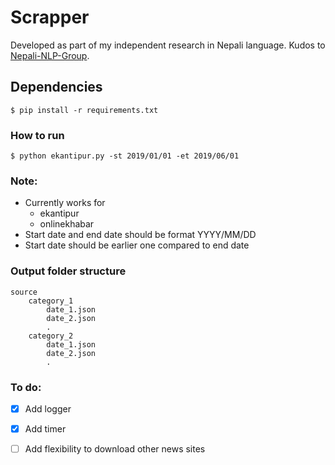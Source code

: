 # Scrapper

Developed as part of my independent research in Nepali language. Kudos to [Nepali-NLP-Group](https://github.com/Nepali-NLP-Group).

## Dependencies

    $ pip install -r requirements.txt


### How to run

	$ python ekantipur.py -st 2019/01/01 -et 2019/06/01			     
			     
### Note:
 - Currently works for
 	- ekantipur
	- onlinekhabar
 - Start date and end date should be format YYYY/MM/DD
 - Start date should be earlier one compared to end date
 

### Output folder structure
	source
		category_1
			date_1.json
			date_2.json
			.
		category_2
			date_1.json
			date_2.json
			.
### To do:

- [x] Add logger
- [x] Add timer
- [ ] Add flexibility to download other news sites

